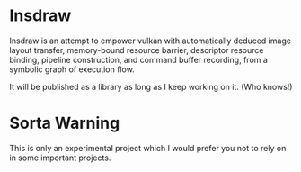 # Insdraw

Insdraw is an attempt to empower vulkan with automatically deduced image layout transfer, memory-bound resource barrier, descriptor resource binding, pipeline construction, and command buffer recording, from a symbolic graph of execution flow.

It will be published as a library as long as I keep working on it. (Who knows!)

# Sorta Warning

This is only an experimental project which I would prefer you not to rely on in some important projects.
